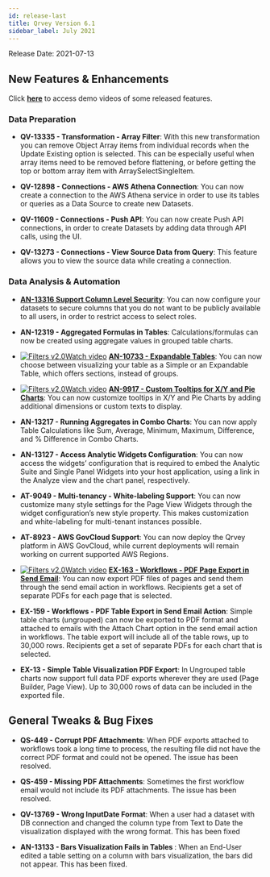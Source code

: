 ```yaml
---
id: release-last
title: Qrvey Version 6.1
sidebar_label: July 2021
---
```

<div style={{textAlign: "justify"}}>
Release Date: 2021-07-13


## New Features & Enhancements

Click <a href="/docs/video-training/release/version-6.1" target="_blank"> <strong>here</strong></a> to access demo videos of some released features.

### Data Preparation

* <strong>QV-13335 - Transformation - Array Filter</strong>: With this new transformation you can remove Object Array items from individual records when the Update Existing option is selected. This can be especially useful when array items need to be removed before flattening, or before getting the top or bottom array item with ArraySelectSingleItem.

* <strong>QV-12898 - Connections - AWS Athena Connection</strong>: You can now create a connection to the AWS Athena service in order to use its tables or queries as a Data Source to create new Datasets.

* <strong>QV-11609 - Connections - Push API</strong>: You can now create Push API connections, in order to create Datasets by adding data through API calls, using the UI.

* <strong>QV-13273 - Connections - View Source Data from Query</strong>: This feature allows you to view the source data while creating a connection. 

 
### Data Analysis & Automation

* <a href="https://partners.qrvey.com/docs/admin/column-level-security" target="_blank" ><strong>AN-13316 Support Column Level Security</strong></a>: You can now configure your datasets to secure columns that you do not want to be publicly available to all users, in order to restrict access to select roles. 

* <strong>AN-12319 - Aggregated Formulas in Tables</strong>: Calculations/formulas can now be created using aggregate values in grouped table charts.

* <a href="/docs/video-training/release/version-6.1/#expandable-tables" target="_blank" class="tooltip"><img alt="Filters v2.0" src="https://s3.amazonaws.com/cdn.qrvey.com/documentation_assets/release-notes/video_icon.png#thumbnail-20" class="video-icon-png" /><span class="tooltiptext">Watch video</span></a> <a href="" target_blank><strong>AN-10733 - Expandable Tables</strong></a>: You can now choose between visualizing your table as a Simple or an Expandable Table, which offers sections, instead of groups.

* <a href="/docs/video-training/release/version-6.1/#custom-tooltips" target="_blank" class="tooltip"><img alt="Filters v2.0" src="https://s3.amazonaws.com/cdn.qrvey.com/documentation_assets/release-notes/video_icon.png#thumbnail-20" class="video-icon-png" /><span class="tooltiptext">Watch video</span></a> <a href="" target_blank><strong>AN-9917 - Custom Tooltips for X/Y and Pie Charts</strong></a>: You can now customize tooltips in X/Y and Pie Charts by adding additional dimensions or custom texts to display.

* <strong>AN-13217 - Running Aggregates in Combo Charts</strong>: You can now apply Table Calculations like Sum, Average, Minimum, Maximum, Difference, and % Difference in Combo Charts. 

* <strong>AN-13127 - Access Analytic Widgets Configuration</strong>: You can now access the widgets’ configuration that is required to embed the Analytic Suite and Single Panel Widgets into your host application, using a link in the Analyze view and the chart panel, respectively.

* <strong>AT-9049 - Multi-tenancy - White-labeling Support</strong>: You can now customize many style settings for the Page View Widgets through the widget configuration’s new style property. This makes customization and white-labeling for multi-tenant instances possible.

* <strong>AT-8923 - AWS GovCloud Support</strong>: You can now deploy the Qrvey platform in AWS GovCloud, while current deployments will remain working on current supported AWS Regions.

* <a href="/docs/video-training/release/version-6.1/#pdf-page-export-in-workflows" target="_blank" class="tooltip"><img alt="Filters v2.0" src="https://s3.amazonaws.com/cdn.qrvey.com/documentation_assets/release-notes/video_icon.png#thumbnail-20" class="video-icon-png" /><span class="tooltiptext">Watch video</span></a> <a href="" target_blank><strong>EX-163 - Workflows - PDF Page Export in Send Email</strong></a>: You can now export PDF files of pages and send them through the send email action in workflows. Recipients get a set of separate PDFs for each page that is selected.

* <strong>EX-159 - Workflows - PDF Table Export in Send Email Action</strong>: Simple table charts (ungrouped) can now be exported to PDF format and attached to emails with the Attach Chart option in the send email action in workflows. The table export will include all of the table rows, up to 30,000 rows. Recipients get a set of separate PDFs for each chart that is selected.

* <strong>EX-13 - Simple Table Visualization PDF Export</strong>: In Ungrouped table charts now support full data PDF exports wherever they are used (Page Builder, Page View). Up to 30,000 rows of data can be included in the exported file.

## General Tweaks & Bug Fixes

* <strong>QS-449 - Corrupt PDF Attachments</strong>: When PDF exports attached to workflows took a long time to process, the resulting file did not have the correct PDF format and could not be opened. The issue has been resolved.

* <strong>QS-459 - Missing PDF Attachments</strong>: Sometimes the first workflow email would not include its PDF attachments. The issue has been resolved.
  
* <strong>QV-13769 - Wrong InputDate Format</strong>: When a user had a dataset with DB connection and changed the column type from Text to Date the visualization displayed with the wrong format. This has been fixed

* <strong>AN-13133 - Bars Visualization Fails in Tables </strong>: When an End-User edited a table setting on a column with bars visualization, the bars did not appear. This has been fixed. 

</div>
